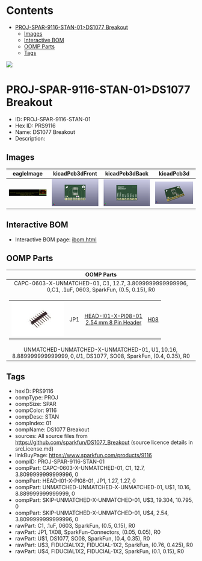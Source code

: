 



Contents
========

* [PROJ-SPAR-9116-STAN-01>DS1077 Breakout](#proj-spar-9116-stan-01ds1077-breakout)
	* [Images](#images)
	* [Interactive BOM](#interactive-bom)
	* [OOMP Parts](#oomp-parts)
	* [Tags](#tags)
  
![][im]
# PROJ-SPAR-9116-STAN-01>DS1077 Breakout

- ID: PROJ-SPAR-9116-STAN-01
- Hex ID: PRS9116
- Name: DS1077 Breakout
- Description: 

## Images
  
  

|eagleImage|kicadPcb3dFront|kicadPcb3dBack|kicadPcb3d|
| :---: | :---: | :---: | :---: |
|[![eagleImage](eagleImage_140.png)](eagleImage_600.png)|[![kicadPcb3dFront](kicadPcb3dFront_140.png)](kicadPcb3dFront_600.png)|[![kicadPcb3dBack](kicadPcb3dBack_140.png)](kicadPcb3dBack_600.png)|[![kicadPcb3d](kicadPcb3d_140.png)](kicadPcb3d_600.png)|

## Interactive BOM

- Interactive BOM page: [ibom.html](kicad/bom/ibom.html)

## OOMP Parts
  

|OOMP Parts|
| :---: |
|CAPC-0603-X-UNMATCHED-01, C1, 12.7, 3.8099999999999996, 0,C1, .1uF, 0603, SparkFun, (0.5, 0.15), R0|
|<table><tr><td>![HEAD-I01-X-PI08-01](https://raw.githubusercontent.com/oomlout/oomlout_OOMP_parts/main/HEAD-I01-X-PI08-01/image_140.jpg)</td><td> JP1</td><td>[HEAD-I01-X-PI08-01<br>2.54 mm 8 Pin Header](https://github.com/oomlout/oomlout_OOMP_parts/tree/main/HEAD-I01-X-PI08-01/)</td><td>[H08](https://github.com/oomlout/oomlout_OOMP_parts/tree/main/HEAD-I01-X-PI08-01/)</td></tr></table>|
|UNMATCHED-UNMATCHED-X-UNMATCHED-01, U$1, 10.16, 8.889999999999999, 0,U$1, DS1077, SO08, SparkFun, (0.4, 0.35), R0|

## Tags

- hexID: PRS9116
- oompType: PROJ
- oompSize: SPAR
- oompColor: 9116
- oompDesc: STAN
- oompIndex: 01
- oompName: DS1077 Breakout
- sources: All source files from https://github.com/sparkfun/DS1077_Breakout (source licence details in srcLicense.md)
- linkBuyPage: https://www.sparkfun.com/products/9116
- oompID: PROJ-SPAR-9116-STAN-01
- oompPart: CAPC-0603-X-UNMATCHED-01, C1, 12.7, 3.8099999999999996, 0
- oompPart: HEAD-I01-X-PI08-01, JP1, 1.27, 1.27, 0
- oompPart: UNMATCHED-UNMATCHED-X-UNMATCHED-01, U$1, 10.16, 8.889999999999999, 0
- oompPart: SKIP-UNMATCHED-X-UNMATCHED-01, U$3, 19.304, 10.795, 0
- oompPart: SKIP-UNMATCHED-X-UNMATCHED-01, U$4, 2.54, 3.8099999999999996, 0
- rawPart: C1, .1uF, 0603, SparkFun, (0.5, 0.15), R0
- rawPart: JP1, 1X08, SparkFun-Connectors, (0.05, 0.05), R0
- rawPart: U$1, DS1077, SO08, SparkFun, (0.4, 0.35), R0
- rawPart: U$3, FIDUCIAL1X2, FIDUCIAL-1X2, SparkFun, (0.76, 0.425), R0
- rawPart: U$4, FIDUCIAL1X2, FIDUCIAL-1X2, SparkFun, (0.1, 0.15), R0



[im]: kicadPcb3d_450.png
